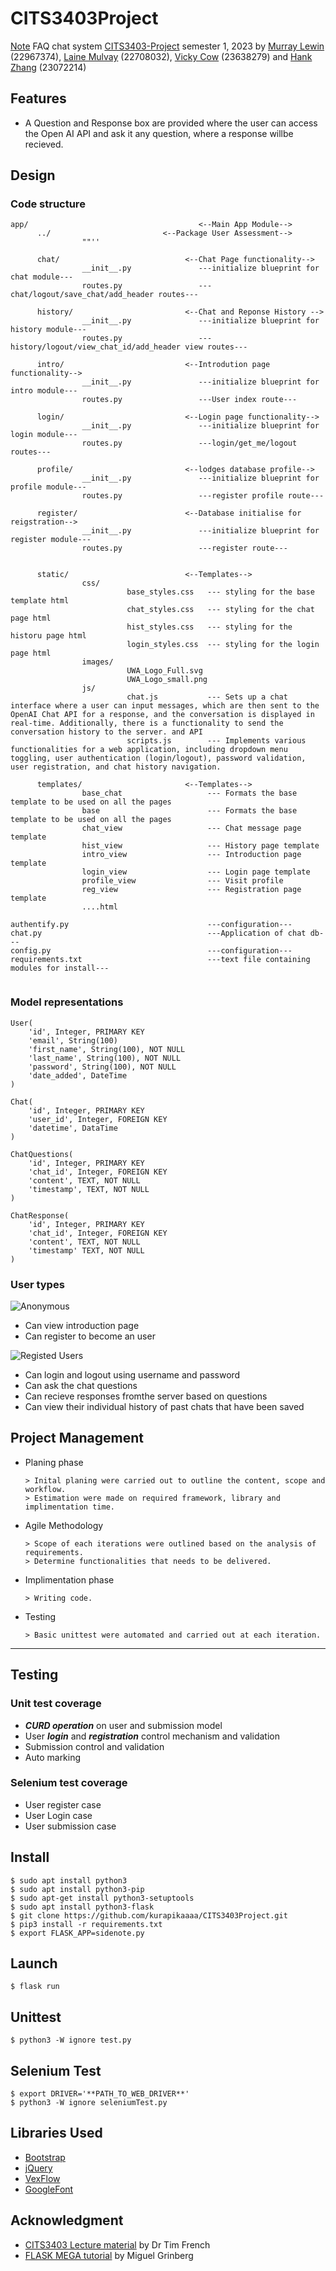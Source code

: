 # CITS3403Project

[Note](https://github.com/lainemulvay/CITS3403-Project) FAQ chat system [CITS3403-Project](https://teaching.csse.uwa.edu.au/units/CITS3403/) semester 1, 2023 
by [Murray Lewin](https://github.com/GrassTree-Muzz) (22967374), [Laine Mulvay](https://github.com/lainemulvay) (22708032), [Vicky Cow](https://github.com/vicky-chow) (23638279) and [Hank Zhang](https://github.com/hznkyh) (23072214)

## Features


- A Question and Response box are provided where the user can access the Open AI API and ask it any question, where a response willbe recieved.

## Design 
### Code structure 
```
app/                                      <--Main App Module-->
      ../                         <--Package User Assessment-->
                ""''

      chat/                            <--Chat Page functionality-->
                __init__.py               ---initialize blueprint for chat module---
                routes.py                 ---chat/logout/save_chat/add_header routes---

      history/                         <--Chat and Reponse History -->
                __init__.py               ---initialize blueprint for history module--- 
                routes.py                 ---history/logout/view_chat_id/add_header view routes---

      intro/                           <--Introdution page functionality-->
                __init__.py               ---initialize blueprint for intro module---
                routes.py                 ---User index route---

      login/                           <--Login page functionality-->
                __init__.py               ---initialize blueprint for login module---
                routes.py                 ---login/get_me/logout routes---

      profile/                         <--lodges database profile-->
                __init__.py               ---initialize blueprint for profile module---
                routes.py                 ---register profile route---

      register/                        <--Database initialise for reigstration-->
                __init__.py               ---initialize blueprint for register module---
                routes.py                 ---register route---


      static/                          <--Templates-->
                css/    
                          base_styles.css   --- styling for the base template html
                          chat_styles.css   --- styling for the chat page html              
                          hist_styles.css   --- styling for the historu page html
                          login_styles.css  --- styling for the login page html
                images/   
                          UWA_Logo_Full.svg
                          UWA_Logo_small.png
                js/
                          chat.js           --- Sets up a chat interface where a user can input messages, which are then sent to the OpenAI Chat API for a response, and the conversation is displayed in real-time. Additionally, there is a functionality to send the conversation history to the server. and API
                          scripts.js        --- Implements various functionalities for a web application, including dropdown menu toggling, user authentication (login/logout), password validation, user registration, and chat history navigation.

      templates/                       <--Templates-->
                base_chat                   --- Formats the base template to be used on all the pages
                base                        --- Formats the base template to be used on all the pages
                chat_view                   --- Chat message page template
                hist_view                   --- History page template
                intro_view                  --- Introduction page template
                login_view                  --- Login page template
                profile_view                --- Visit profile 
                reg_view                    --- Registration page template
                ....html

authentify.py                               ---configuration---
chat.py                                     ---Application of chat db---
config.py                                   ---configuration---
requirements.txt                            ---text file containing modules for install---
    
```
### Model representations 
```
User(
    'id', Integer, PRIMARY KEY 
    'email', String(100)
    'first_name', String(100), NOT NULL
    'last_name', String(100), NOT NULL
    'password', String(100), NOT NULL
    'date_added', DateTime
)

Chat(
    'id', Integer, PRIMARY KEY
    'user_id', Integer, FOREIGN KEY
    'datetime', DataTime
)

ChatQuestions(
    'id', Integer, PRIMARY KEY
    'chat_id', Integer, FOREIGN KEY
    'content', TEXT, NOT NULL
    'timestamp', TEXT, NOT NULL
)

ChatResponse(
    'id', Integer, PRIMARY KEY
    'chat_id', Integer, FOREIGN KEY
    'content', TEXT, NOT NULL
    'timestamp' TEXT, NOT NULL
)

```
### User types 
![Anonymous](https://img.shields.io/badge/-Anonymous-black.svg)
- Can view introduction page
- Can register to become an user

![Registed Users](https://img.shields.io/badge/-User-yellow.svg)
- Can login and logout using username and password
- Can ask the chat questions
- Can recieve responses fromthe server based on questions
- Can view their individual history of past chats that have been saved 


## Project Management 

* Planing phase  

      > Inital planing were carried out to outline the content, scope and workflow. 
      > Estimation were made on required framework, library and implimentation time.
      
* Agile Methodology 

      > Scope of each iterations were outlined based on the analysis of requirements.
      > Determine functionalities that needs to be delivered. 

* Implimentation phase

      > Writing code.

* Testing

      > Basic unittest were automated and carried out at each iteration.


-------------------

## Testing
### Unit test coverage 
- ***CURD operation*** on user and submission model 
- User ***login*** and ***registration*** control mechanism and validation
- Submission control and validation 
- Auto marking 

### Selenium test coverage
- User register case
- User Login case
- User submission case

## Install
```
$ sudo apt install python3
$ sudo apt install python3-pip
$ sudo apt-get install python3-setuptools
$ sudo apt install python3-flask
$ git clone https://github.com/kurapikaaaa/CITS3403Project.git
$ pip3 install -r requirements.txt
$ export FLASK_APP=sidenote.py
```
## Launch
```
$ flask run
```
## Unittest
```
$ python3 -W ignore test.py
```
## Selenium Test
```
$ export DRIVER='**PATH_TO_WEB_DRIVER**'
$ python3 -W ignore seleniumTest.py
```
## Libraries Used
- [Bootstrap](https://getbootstrap.com/)
- [jQuery](https://jquery.com/)
- [VexFlow](https://github.com/0xfe/vexflow)
- [GoogleFont](https://fonts.google.com/specimen/Zilla+Slab#standard-styles)

## Acknowledgment
- [CITS3403 Lecture material](https://teaching.csse.uwa.edu.au/units/CITS3403/) by Dr Tim French
- [FLASK MEGA tutorial](https://blog.miguelgrinberg.com/post/the-flask-mega-tutorial-part-i-hello-world) by Miguel Grinberg
